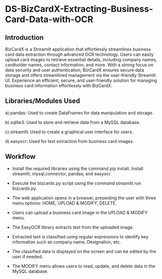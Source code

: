 # DS-BizCardX-Extracting-Business-Card-Data-with-OCR

## Introduction   

   BizCardX is a Streamlit application that effortlessly streamlines business card data extraction through advanced OCR technology. Users can easily upload card images to retrieve essential details, including company names, cardholder names, contact information, and more. With a strong focus on data security and user authentication, BizCardX ensures secure data storage and offers streamlined management via the user-friendly Streamlit UI. Experience an efficient, secure, and user-friendly solution for managing business card information effortlessly with BizCardX.

## Libraries/Modules Used
  
   a).pandas: Used to create DataFrames for data manipulation and storage.
  
   b).sqlite3: Used to store and retrieve data from a MySQL database.
  
   c).streamlit: Used to create a graphical user interface for users.
  
   d).easyocr: Used for text extraction from business card images.

## Workflow

   * Install the required libraries using the command pip install. Install streamlit, mysql.connector, pandas, and easyocr.
      
   *   Execute the bizcardx.py script using the command streamlit run bizcardx.py.
      
   *  The web application opens in a browser, presenting the user with three menu options: HOME, UPLOAD & MODIFY, DELETE.
      
   *  Users can upload a business card image in the UPLOAD & MODIFY menu.
      
   *  The EasyOCR library extracts text from the uploaded image.
      
   *   Extracted text is classified using regular expressions to identify key information such as company name, Designation, etc.
      
   * The classified data is displayed on the screen and can be edited by the user if needed.
      
   *   The MODIFY menu allows users to read, update, and delete data in the MySQL database.

  
